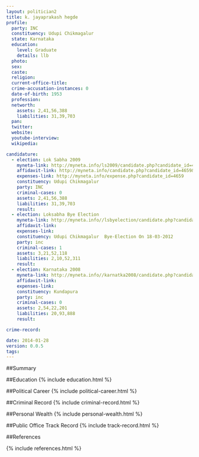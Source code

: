 ```yaml
---
layout: politician2
title: k. jayaprakash hegde
profile: 
  party: INC
  constituency: Udupi Chikmagalur
  state: Karnataka
  education: 
    level: Graduate
    details: llb
  photo: 
  sex: 
  caste: 
  religion: 
  current-office-title: 
  crime-accusation-instances: 0
  date-of-birth: 1953
  profession: 
  networth: 
    assets: 2,41,56,388
    liabilities: 31,39,703
  pan: 
  twitter: 
  website: 
  youtube-interview: 
  wikipedia: 

candidature: 
  - election: Lok Sabha 2009
    myneta-link: http://myneta.info/ls2009/candidate.php?candidate_id=4659
    affidavit-link: http://myneta.info/candidate.php?candidate_id=4659&scan=original
    expenses-link: http://myneta.info/expense.php?candidate_id=4659
    constituency: Udupi Chikmagalur 
    party: INC
    criminal-cases: 0
    assets: 2,41,56,388
    liabilities: 31,39,703
    result:  
  - election: Loksabha Bye Election
    myneta-link: http://myneta.info//lsbyelection/candidate.php?candidate_id=45
    affidavit-link: 
    expenses-link: 
    constituency: Udupi Chikmagalur  Bye-Election On 18-03-2012 
    party: inc
    criminal-cases: 1
    assets: 3,21,52,118
    liabilities: 2,10,52,311
    result:  
  - election: Karnataka 2008
    myneta-link: http://myneta.info//karnatka2008/candidate.php?candidate_id=1207
    affidavit-link: 
    expenses-link: 
    constituency: Kundapura 
    party: inc
    criminal-cases: 0
    assets: 2,54,22,201
    liabilities: 20,93,888
    result:  

crime-record: 

date: 2014-01-28
version: 0.0.5
tags: 
---
```

##Summary


##Education
{% include education.html %}


##Political Career
{% include political-career.html %}


##Criminal Record
{% include criminal-record.html %}


##Personal Wealth
{% include personal-wealth.html %}


##Public Office Track Record
{% include track-record.html %}


##References


{% include references.html %}